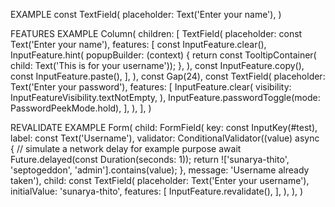 EXAMPLE
const TextField(
placeholder: Text('Enter your name'),
)

FEATURES EXAMPLE
Column(
children: [
TextField(
placeholder: const Text('Enter your name'),
features: [
const InputFeature.clear(),
InputFeature.hint(
popupBuilder: (context) {
return const TooltipContainer(
child: Text('This is for your username'));
},
),
const InputFeature.copy(),
const InputFeature.paste(),
],
),
const Gap(24),
const TextField(
placeholder: Text('Enter your password'),
features: [
InputFeature.clear(
visibility: InputFeatureVisibility.textNotEmpty,
),
InputFeature.passwordToggle(mode: PasswordPeekMode.hold),
],
),
],
)

REVALIDATE EXAMPLE
Form(
child: FormField(
key: const InputKey(#test),
label: const Text('Username'),
validator: ConditionalValidator((value) async {
// simulate a network delay for example purpose
await Future.delayed(const Duration(seconds: 1));
return !['sunarya-thito', 'septogeddon', 'admin'].contains(value);
}, message: 'Username already taken'),
child: const TextField(
placeholder: Text('Enter your username'),
initialValue: 'sunarya-thito',
features: [
InputFeature.revalidate(),
],
),
),
)
